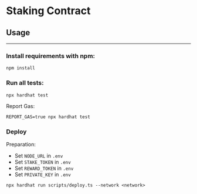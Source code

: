 # Staking Contract

## Usage
-----
### Install requirements with npm:

```shell
npm install
```

### Run all tests:

```shell
npx hardhat test
```

Report Gas:

```shell
REPORT_GAS=true npx hardhat test
```

### Deploy
Preparation:

- Set `NODE_URL` in `.env`
- Set `STAKE_TOKEN` in `.env`
- Set `REWARD_TOKEN` in `.env`
- Set `PRIVATE_KEY` in `.env`

```shell
npx hardhat run scripts/deploy.ts --network <network>
```
